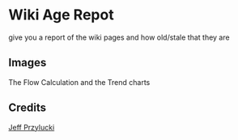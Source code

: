 
# Wiki Age Repot

give you a report of the wiki pages and how old/stale that they are

## Images
The Flow Calculation and the Trend charts

## Credits
[Jeff Przylucki](http://www.oneluckidev.com)
